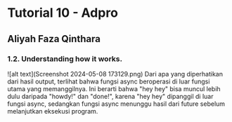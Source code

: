 # Tutorial 10 - Adpro

## Aliyah Faza Qinthara

### 1.2. Understanding how it works.
![alt text](Screenshot 2024-05-08 173129.png)
Dari apa yang diperhatikan dari hasil output, terlihat bahwa fungsi async beroperasi di luar fungsi utama yang memanggilnya. Ini berarti bahwa "hey hey" bisa muncul lebih dulu daripada "howdy!" dan "done!", karena "hey hey" dipanggil di luar fungsi async, sedangkan fungsi async menunggu hasil dari future sebelum melanjutkan eksekusi program.
